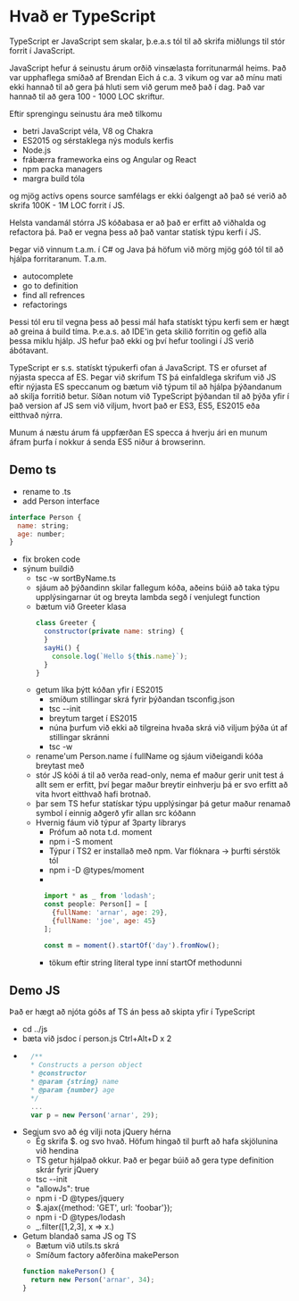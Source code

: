 # Hvað er TypeScript
TypeScript er JavaScript sem skalar,
þ.e.a.s tól til að skrifa miðlungs til stór forrit í JavaScript.

JavaScript hefur á seinustu árum orðið vinsælasta forritunarmál heims.
Það var upphaflega smíðað af Brendan Eich á c.a. 3 vikum og var að mínu mati ekki hannað til að gera þá hluti sem við gerum með það í dag.
Það var hannað til að gera 100 - 1000 LOC skriftur.

Eftir sprengingu seinustu ára með tilkomu 
* betri JavaScript véla, V8 og Chakra
* ES2015 og sérstaklega nýs moduls kerfis
* Node.js
* frábærra frameworka eins og Angular og React
* npm packa managers
* margra build tóla

og mjög actívs opens source samfélags
er ekki óalgengt að það sé verið að skrifa 100K - 1M LOC forrit í JS.

Helsta vandamál stórra JS kóðabasa er að það er erfitt að viðhalda og refactora þá.
Það er vegna þess að það vantar statísk týpu kerfi í JS.

Þegar við vinnum t.a.m. í C# og Java þá höfum við mörg mjög góð tól til að hjálpa forritaranum.
T.a.m.
* autocomplete
* go to definition
* find all refrences
* refactorings

Þessi tól eru til vegna þess að þessi mál hafa statískt týpu kerfi sem er hægt að greina á build tíma.
Þ.e.a.s. að IDE'in geta skilið forritin og gefið alla þessa miklu hjálp.
JS hefur það ekki og því hefur toolingi í JS verið ábótavant.

TypeScript er s.s. statískt týpukerfi ofan á JavaScript. TS er ofurset af nýjasta specca af ES.
Þegar við skrifum TS þá einfaldlega skrifum við JS eftir nýjasta ES speccanum og bætum við týpum til að hjálpa þýðandanum að skilja forritið betur.
Síðan notum við TypeScript þýðandan til að þýða yfir í það version af JS sem við viljum, hvort það er ES3, ES5, ES2015 eða eitthvað nýrra.

Munum á næstu árum fá uppfærðan ES specca á hverju ári en munum áfram þurfa í nokkur á senda ES5 niður á browserinn.

## Demo ts
* rename to .ts
* add Person interface
```javascript
interface Person {
  name: string;
  age: number;
}
```
* fix broken code
* sýnum buildið
  * tsc -w sortByName.ts
  * sjáum að þýðandinn skilar fallegum kóða, aðeins búið að taka týpu upplýsingarnar út og breyta lambda segð í venjulegt function
  * bætum við Greeter klasa 
    ```javascript
    class Greeter {
      constructor(private name: string) {
      }
      sayHi() {
        console.log(`Hello ${this.name}`);
      }
    }
    ```
  * getum líka þýtt kóðan yfir í ES2015
    * smíðum stillingar skrá fyrir þýðandan tsconfig.json
    * tsc --init
    * breytum target í ES2015
    * núna þurfum við ekki að tilgreina hvaða skrá við viljum þýða út af stillingar skránni
    * tsc -w
  * rename'um Person.name í fullName og sjáum viðeigandi kóða breytast með
  * stór JS kóði á til að verða read-only, nema ef maður gerir unit test á allt sem er erfitt, því þegar maður breytir einhverju þá er svo erfitt að vita hvort eitthvað hafi brotnað.
  * þar sem TS hefur statískar týpu upplýsingar þá getur maður renamað symbol í einnig aðgerð yfir allan src kóðann
  * Hvernig fáum við týpur af 3party librarys
    * Prófum að nota t.d. moment
    * npm i -S moment
    * Týpur í TS2 er installað með npm. Var flóknara -> þurfti sérstök tól
    * npm i -D @types/moment
    * 
    ```javascript
      import * as _ from 'lodash';
      const people: Person[] = [
        {fullName: 'arnar', age: 29},
        {fullName: 'joe', age: 45}
      ];

      const m = moment().startOf('day').fromNow();
      ```
    * tökum eftir string literal type inní startOf methodunni
## Demo JS
Það er hægt að njóta góðs af TS án þess að skipta yfir í TypeScript
* cd ../js
* bæta við jsdoc í person.js Ctrl+Alt+D x 2
*
  ```javascript
    /**
    * Constructs a person object
    * @constructor
    * @param {string} name
    * @param {number} age
    */
    ...
    var p = new Person('arnar', 29);
  ```
* Segjum svo að ég vilji nota jQuery hérna
  * Ég skrifa $. og svo hvað. Höfum hingað til þurft að hafa skjölunina við hendina
  * TS getur hjálpað okkur. Það er þegar búið að gera type definition skrár fyrir jQuery
  * tsc --init
  * "allowJs": true
  * npm i -D @types/jquery
  * $.ajax({method: 'GET', url: 'foobar'});
  * npm i -D @types/lodash
  * _.filter([1,2,3], x => x.)
* Getum blandað sama JS og TS
  * Bætum við utils.ts skrá
  * Smíðum factory aðferðina makePerson
  ```javascript
  function makePerson() {
    return new Person('arnar', 34);
  }
  ```
